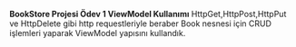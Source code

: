 **BookStore Projesi Ödev 1 ViewModel Kullanımı**
HttpGet,HttpPost,HttpPut ve HttpDelete gibi http requestleriyle beraber Book nesnesi için CRUD işlemleri yaparak ViewModel yapısını kullandık.
